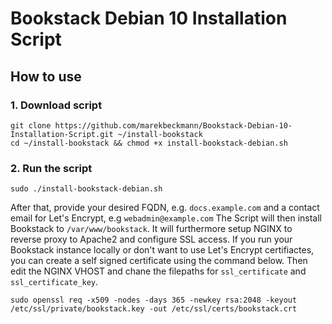 # Bookstack Debian 10 Installation Script

## How to use

### 1. Download script

```
git clone https://github.com/marekbeckmann/Bookstack-Debian-10-Installation-Script.git ~/install-bookstack
cd ~/install-bookstack && chmod +x install-bookstack-debian.sh
```
### 2. Run the script

```
sudo ./install-bookstack-debian.sh
```

After that, provide your desired FQDN, e.g. `docs.example.com` and a contact email for Let's Encrypt, e.g `webadmin@example.com`
The Script will then install Bookstack to `/var/www/bookstack`. It will furthermore setup NGINX to reverse proxy to Apache2 and configure SSL access. 
If you run your Bookstack instance locally or don't want to use Let's Encrypt certifiactes, you can create a self signed certificate using the command below. Then edit the NGINX VHOST and chane the filepaths for `ssl_certificate` and `ssl_certificate_key`.

```
sudo openssl req -x509 -nodes -days 365 -newkey rsa:2048 -keyout /etc/ssl/private/bookstack.key -out /etc/ssl/certs/bookstack.crt
```





